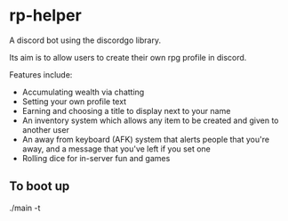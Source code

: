 # rp-helper

A discord bot using the discordgo library.

Its aim is to allow users to create their own rpg profile in discord.

Features include:
- Accumulating wealth via chatting
- Setting your own profile text
- Earning and choosing a title to display next to your name
- An inventory system which allows any item to be created and given to another user
- An away from keyboard (AFK) system that alerts people that you're away, and a message that you've left if you set one
- Rolling dice for in-server fun and games

## To boot up
./main -t <bot token>

